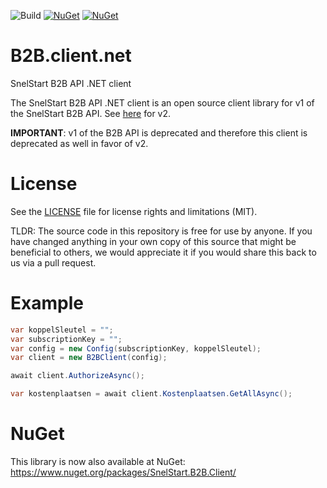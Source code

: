 ![Build](https://snelstart-git.visualstudio.com/_apis/public/build/definitions/31e193b9-9709-4165-914a-80596aec79d0/2/badge)
[![NuGet](https://img.shields.io/nuget/v/SnelStart.B2B.Client.svg)](https://www.nuget.org/packages/SnelStart.B2B.Client/)
[![NuGet](https://img.shields.io/nuget/dt/SnelStart.B2B.Client.svg)](https://www.nuget.org/stats/packages/SnelStart.B2B.Client?groupby=Version)

# B2B.client.net
SnelStart B2B API .NET client

The SnelStart B2B API .NET client is an open source client library for v1 of the SnelStart B2B API. See [here](https://github.com/SnelStartSoftware/B2B.client.v2.net) for v2.

**IMPORTANT**: v1 of the B2B API is deprecated and therefore this client is deprecated as well in favor of v2.

# License
See the [LICENSE](./LICENSE.md) file for license rights and limitations (MIT).

TLDR: The source code in this repository is free for use by anyone. If you have changed anything in your own copy of this source that might be beneficial to others, we would appreciate it if you would share this back to us via a pull request.

# Example
```cs
var koppelSleutel = "";
var subscriptionKey = "";
var config = new Config(subscriptionKey, koppelSleutel);
var client = new B2BClient(config);

await client.AuthorizeAsync();

var kostenplaatsen = await client.Kostenplaatsen.GetAllAsync();
````

# NuGet
This library is now also available at NuGet:
https://www.nuget.org/packages/SnelStart.B2B.Client/
